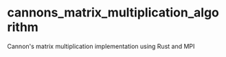 # cannons_matrix_multiplication_algorithm
Cannon's matrix multiplication implementation using Rust and MPI
